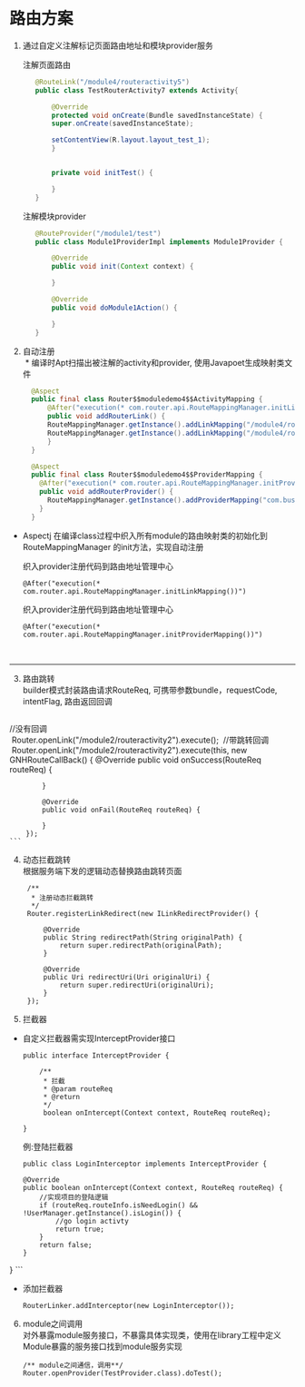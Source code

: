 # 路由方案
1. 通过自定义注解标记页面路由地址和模块provider服务  

	注解页面路由

	 ```java  
		@RouteLink("/module4/routeractivity5")
		public class TestRouterActivity7 extends Activity{

		    @Override
		    protected void onCreate(Bundle savedInstanceState) {
			super.onCreate(savedInstanceState);

			setContentView(R.layout.layout_test_1);
		    }


		    private void initTest() {

		    }
		}  
	```
	注解模块provider

	 ```java  
		@RouteProvider("/module1/test")
		public class Module1ProviderImpl implements Module1Provider {

		    @Override
		    public void init(Context context) {

		    }

		    @Override
		    public void doModule1Action() {

		    }
		}
	 ```
2. 自动注册  
  * 编译时Apt扫描出被注解的activity和provider, 使用Javapoet生成映射类文件  
	  ```java  
		@Aspect
		public final class Router$$moduledemo4$$ActivityMapping {
		    @After("execution(* com.router.api.RouteMappingManager.initLinkMapping())")
		    public void addRouterLink() {
			RouteMappingManager.getInstance().addLinkMapping("/module4/routeractivity5", RouteInfo.build("/module4/routeractivity5", TestRouterActivity7.class, "", false, -2147483648));
			RouteMappingManager.getInstance().addLinkMapping("/module4/routeractivity6", RouteInfo.build("/module4/routeractivity6", TestRouterActivity8.class, "", false, -2147483648));
		    }
		}
	  ```  
    
	  ```java  
		@Aspect
		public final class Router$$moduledemo4$$ProviderMapping {
		  @After("execution(* com.router.api.RouteMappingManager.initProviderMapping())")
		  public void addRouterProvider() {
		    RouteMappingManager.getInstance().addProviderMapping("com.business.providers.Module4Provider", Module4ProviderImpl.class);
		  }
		}
	  ```  
  * Aspectj 在编译class过程中织入所有module的路由映射类的初始化到 RouteMappingManager 的init方法，实现自动注册

	  织入provider注册代码到路由地址管理中心  
	  ```
	  @After("execution(* com.router.api.RouteMappingManager.initLinkMapping())")
	  ```  

	  织入provider注册代码到路由地址管理中心  
	  ```
	  @After("execution(* com.router.api.RouteMappingManager.initProviderMapping())")
	  ```
   
***  
  
3. 路由跳转  
builder模式封装路由请求RouteReq, 可携带参数bundle，requestCode, intentFlag, 路由返回回调
  
	```
  //没有回调   
  Router.openLink("/module2/routeractivity2").execute(); 
  //带跳转回调          
  Router.openLink("/module2/routeractivity2").execute(this, new GNHRouteCallBack() {
            @Override
            public void onSuccess(RouteReq routeReq) {
	
            }
	
            @Override
            public void onFail(RouteReq routeReq) {
	
            }
        });
	```  
4. 动态拦截跳转  
根据服务端下发的逻辑动态替换路由跳转页面
  

	```
     /**
      * 注册动态拦截跳转
      */
     Router.registerLinkRedirect(new ILinkRedirectProvider() {
	
         @Override
         public String redirectPath(String originalPath) {
             return super.redirectPath(originalPath);
         }
	
         @Override
         public Uri redirectUri(Uri originalUri) {
             return super.redirectUri(originalUri);
         }
     });
	```

5. 拦截器  
  * 自定义拦截器需实现InterceptProvider接口
  
	```  
	public interface InterceptProvider {
	
	    /**
	     * 拦截
	     * @param routeReq
	     * @return
	     */
	     boolean onIntercept(Context context, RouteReq routeReq);
	
	}
	```  
	例:登陆拦截器  
	  
	```
	public class LoginInterceptor implements InterceptProvider {

    @Override
    public boolean onIntercept(Context context, RouteReq routeReq) {
        //实现项目的登陆逻辑
        if (routeReq.routeInfo.isNeedLogin() && !UserManager.getInstance().isLogin()) {
            //go login activty
            return true;
        }
        return false;
    }
}
	```  
  * 添加拦截器  

	```
	RouterLinker.addInterceptor(new LoginInterceptor()); 
	```
	 
6. module之间调用  
对外暴露module服务接口，不暴露具体实现类，使用在library工程中定义Module暴露的服务接口找到module服务实现  
	
	```
	/** module之间通信，调用**/
	Router.openProvider(TestProvider.class).doTest();
	```  

  
  
    
      
      
